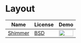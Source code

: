 Layout
=======
Name | License | Demo
--- | --- | ---
[Shimmer](http://facebook.github.io/shimmer-android/) | [BSD](https://opensource.org/licenses/bsd-license.php) | <img src="http://facebook.github.io/shimmer-android/images/shimmer-small.gif" width="100%">
